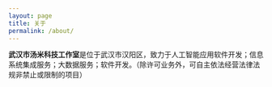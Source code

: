 ```yaml
---
layout: page
title: 关于
permalink: /about/
---
```


<b>武汉市汤米科技工作室</b>是位于武汉市汉阳区，致力于人工智能应用软件开发；信息系统集成服务；大数据服务；软件开发。（除许可业务外，可自主依法经营法律法规非禁止或限制的项目）

<!-- You can find the source code for Minima at GitHub:
[jekyll][jekyll-organization] /
[minima](https://github.com/jekyll/minima)

You can find the source code for Jekyll at GitHub:
[jekyll][jekyll-organization] /
[jekyll](https://github.com/jekyll/jekyll) -->


<!-- [jekyll-organization]: https://github.com/jekyll -->

